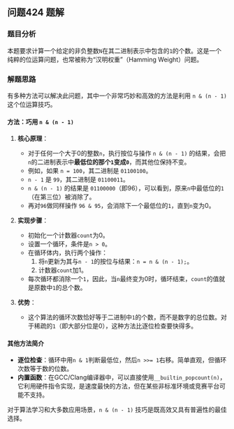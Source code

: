## 问题424 题解

### 题目分析

本题要求计算一个给定的非负整数`N`在其二进制表示中包含的`1`的个数。这是一个纯粹的位运算问题，也常被称为“汉明权重”（Hamming Weight）问题。

### 解题思路

有多种方法可以解决此问题，其中一个非常巧妙和高效的方法是利用 `n & (n - 1)` 这个位运算技巧。

#### 方法：巧用 `n & (n - 1)`

1.  **核心原理**：
    -   对于任何一个大于0的整数`n`，执行按位与操作 `n & (n - 1)` 的结果，会把`n`的二进制表示中**最低位的那个`1`变成`0`**，而其他位保持不变。
    -   例如，如果 `n = 100`，其二进制是 `01100100`。
    -   `n - 1` 是 `99`，其二进制是 `01100011`。
    -   `n & (n - 1)` 的结果是 `01100000`（即96），可以看到，原来`n`中最低位的`1`（在第三位）被消除了。
    -   再对`96`做同样操作 `96 & 95`，会消除下一个最低位的`1`，直到`n`变为0。

2.  **实现步骤**：
    -   初始化一个计数器`count`为0。
    -   设置一个循环，条件是`n > 0`。
    -   在循环体内，执行两个操作：
        1.  将`n`更新为其与`n - 1`的按位与结果：`n = n & (n - 1);`。
        2.  计数器`count`加1。
    -   每次循环都消除一个`1`，因此，当`n`最终变为0时，循环结束，`count`的值就是原数中`1`的总个数。

3.  **优势**：
    -   这个算法的循环次数恰好等于二进制中`1`的个数，而不是数字的总位数。对于稀疏的`1`（即大部分位是0），这种方法比逐位检查要快得多。

#### 其他方法简介

-   **逐位检查**：循环中用`n & 1`判断最低位，然后`n >>= 1`右移。简单直观，但循环次数等于数的位数。
-   **内置函数**：在GCC/Clang编译器中，可以直接使用`__builtin_popcount(n)`，它利用硬件指令实现，是速度最快的方法，但在某些非标准环境或竞赛平台可能不支持。

对于算法学习和大多数应用场景，`n & (n - 1)` 技巧是既高效又具有普遍性的最佳选择。
